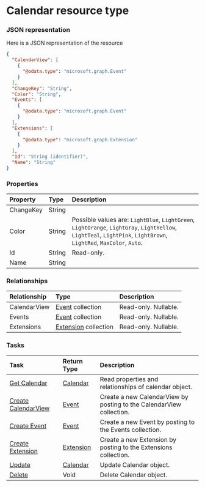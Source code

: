 # Calendar resource type



### JSON representation

Here is a JSON representation of the resource

```json
{
  "CalendarView": [
    {
      "@odata.type": "microsoft.graph.Event"
    }
  ],
  "ChangeKey": "String",
  "Color": "String",
  "Events": [
    {
      "@odata.type": "microsoft.graph.Event"
    }
  ],
  "Extensions": [
    {
      "@odata.type": "microsoft.graph.Extension"
    }
  ],
  "Id": "String (identifier)",
  "Name": "String"
}

```
### Properties
| Property	   | Type	|Description|
|:---------------|:--------|:----------|
|ChangeKey|String||
|Color|String| Possible values are: `LightBlue`, `LightGreen`, `LightOrange`, `LightGray`, `LightYellow`, `LightTeal`, `LightPink`, `LightBrown`, `LightRed`, `MaxColor`, `Auto`.|
|Id|String| Read-only.|
|Name|String||

### Relationships
| Relationship | Type	|Description|
|:---------------|:--------|:----------|
|CalendarView|[Event](event.md) collection| Read-only. Nullable.|
|Events|[Event](event.md) collection| Read-only. Nullable.|
|Extensions|[Extension](extension.md) collection| Read-only. Nullable.|

### Tasks

| Task		   | Return Type	|Description|
|:---------------|:--------|:----------|
|[Get Calendar](../api/calendar_get.md) | [Calendar](calendar.md) |Read properties and relationships of calendar object.|
|[Create CalendarView](../api/calendar_post_calendarview.md) |[Event](event.md)| Create a new CalendarView by posting to the CalendarView collection.|
|[Create Event](../api/calendar_post_events.md) |[Event](event.md)| Create a new Event by posting to the Events collection.|
|[Create Extension](../api/calendar_post_extensions.md) |[Extension](extension.md)| Create a new Extension by posting to the Extensions collection.|
|[Update](../api/calendar_update.md) | [Calendar](calendar.md)	|Update Calendar object. |
|[Delete](../api/calendar_delete.md) | Void	|Delete Calendar object. |

<!-- uuid: c6e583bb-7fbd-45d6-ba28-45d76d42148b
2015-10-09 18:31:36 UTC -->